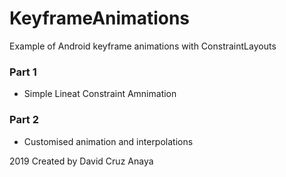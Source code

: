 # KeyframeAnimations
Example of Android keyframe animations with ConstraintLayouts

### Part 1
- Simple Lineat Constraint Amnimation

### Part 2
- Customised animation and interpolations

2019 Created by David Cruz Anaya
